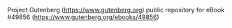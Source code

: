 Project Gutenberg (https://www.gutenberg.org) public repository for eBook #49856 (https://www.gutenberg.org/ebooks/49856)
